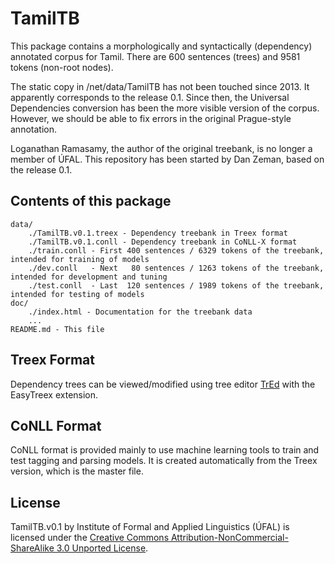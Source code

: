 # TamilTB

This package contains a morphologically and syntactically (dependency) annotated corpus for Tamil. There are 600 sentences (trees) and 9581 tokens (non-root nodes).

The static copy in /net/data/TamilTB has not been touched since 2013. It apparently corresponds to the release 0.1. Since then, the Universal Dependencies conversion has been the more visible version of the corpus. However, we should be able to fix errors in the original Prague-style annotation.

Loganathan Ramasamy, the author of the original treebank, is no longer a member of ÚFAL. This repository has been started by Dan Zeman, based on the release 0.1.


## Contents of this package

    data/
        ./TamilTB.v0.1.treex - Dependency treebank in Treex format
        ./TamilTB.v0.1.conll - Dependency treebank in CoNLL-X format
        ./train.conll - First 400 sentences / 6329 tokens of the treebank, intended for training of models
        ./dev.conll   - Next   80 sentences / 1263 tokens of the treebank, intended for development and tuning
        ./test.conll  - Last  120 sentences / 1989 tokens of the treebank, intended for testing of models
    doc/
        ./index.html - Documentation for the treebank data
        ...
    README.md - This file


## Treex Format

Dependency trees can be viewed/modified using tree editor [TrEd](https://ufal.mff.cuni.cz/tred) with the EasyTreex extension.


## CoNLL Format

CoNLL format is provided mainly to use machine learning tools to train and test tagging and parsing models. It is created automatically from the Treex version, which is the master file.


## License

TamilTB.v0.1 by Institute of Formal and Applied Linguistics (ÚFAL) is licensed under the [Creative Commons Attribution-NonCommercial-ShareAlike 3.0 Unported License](http://creativecommons.org/licenses/by-nc-sa/3.0/).
